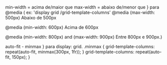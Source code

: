 min-width = acima de/maior que
max-width = abaixo de/menor que
} para @media
( ex: 'display grid /grid-template-columns'
@media (max-width: 500px)
Abaixo de 500px

@media (min-width: 600px)
Acima de 600px

@media (min-width: 800px) and (max-width: 900px)
Entre 800px e 900px.)

auto-fit - minmax } para display: grid.
.minmax {
grid-template-columns: repeat(auto-fit, minmax(300px, 1fr));
}
grid-template-columns: repeat(auto-fit, 150px);
}
